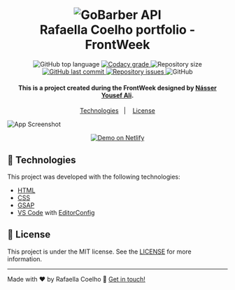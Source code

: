 <h1 align="center">
    <img alt="GoBarber API" src="https://res.cloudinary.com/raafacoelho/image/upload/c_scale,w_350/v1626118580/FrontWeek_ivi7ww.png" />
    <br>
    Rafaella Coelho portfolio  - FrontWeek
</h1>

<p align="center">
  <img alt="GitHub top language" src="https://img.shields.io/github/languages/top/raafacoelho/frontweek.svg">

  <a href="https://www.codacy.com/app/raafacoelho/frontweek?utm_source=github.com&amp;utm_medium=referral&amp;utm_content=rafaellacoelho/frontweek&amp;utm_campaign=Badge_Grade">
    <img alt="Codacy grade" src="https://img.shields.io/codacy/grade/4997e01df18f4441aae384fc60aa4daa.svg">
  </a>

  <img alt="Repository size" src="https://img.shields.io/github/repo-size/raafacoelho/frontweek.svg">
  <a href="https://github.com/raafacoelho/frontweek/commits/master">
    <img alt="GitHub last commit" src="https://img.shields.io/github/last-commit/raafacoelho/frontweek.svg">
  </a>

  <a href="https://github.com/lukemorales/bancointer/issues">
    <img alt="Repository issues" src="https://img.shields.io/github/issues/raafacoelho/frontweek.svg">
  </a>

  <img alt="GitHub" src="https://img.shields.io/github/license/raafacoelho/frontweek.svg">
</p>

<h4 align="center">
  This is a project created during the FrontWeek designed by <a href="https://www.linkedin.com/in/násser-yousef-ali-1742101a5/">Násser Yousef Ali</a>.
</h4>

<p align="center">
  <a href="#rocket-technologies">Technologies</a>&nbsp;&nbsp;&nbsp;|&nbsp;&nbsp;&nbsp;
  <a href="#memo-license">License</a>
</p>

![App Screenshot](https://res.cloudinary.com/raafacoelho/image/upload/v1626119075/portfolio_smagg2.png)
<p align="center">
  <a href="https://rafaella-coelho.netlify.app" target="_blank">
    <img alt="Demo on Netlify" src="https://res.cloudinary.com/raafacoelho/image/upload/v1626120324/demo_on_netlify_umjmch_kjmmmo.png">
  </a>
</p>

## :rocket: Technologies

This project was developed with the following technologies:

- [HTML](https://www.w3schools.com/html/)
- [CSS](https://www.w3schools.com/css/)
- [GSAP](https://greensock.com/gsap/)
- [VS Code][vscode] with [EditorConfig][vceditconfig]

## :memo: License

This project is under the MIT license. See the [LICENSE](https://github.com/raafacoelho/frontweek/blob/master/LICENSE) for more information.

---

Made with ♥ by Rafaella Coelho :wave: [Get in touch!](https://www.linkedin.com/in/rafaella-coelho/)

[vscode]: https://code.visualstudio.com/
[vceditconfig]: https://marketplace.visualstudio.com/items?itemName=EditorConfig.EditorConfig

